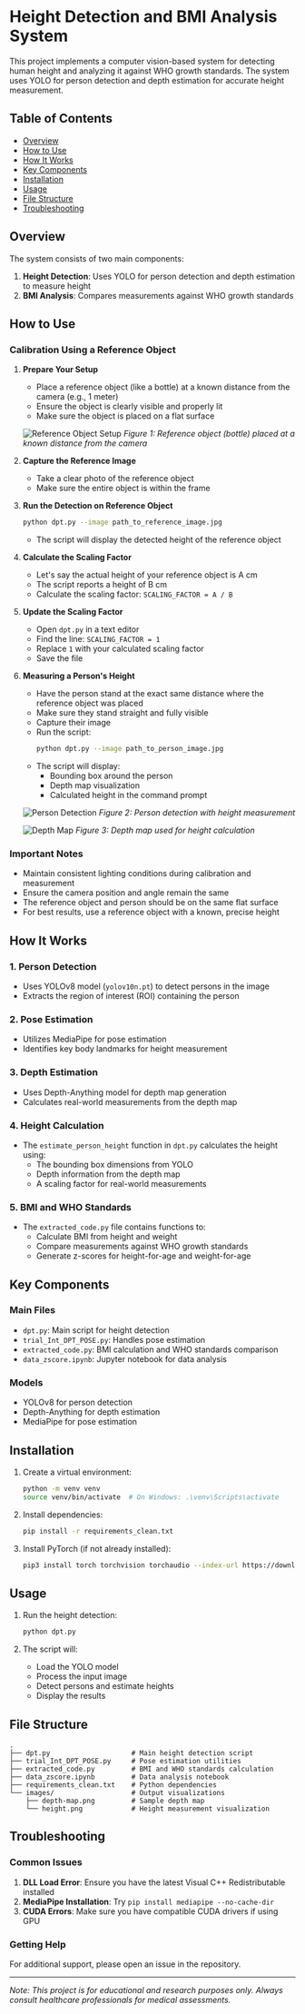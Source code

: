 # Height Detection and BMI Analysis System

This project implements a computer vision-based system for detecting human height and analyzing it against WHO growth standards. The system uses YOLO for person detection and depth estimation for accurate height measurement.

## Table of Contents
- [Overview](#overview)
- [How to Use](#how-to-use)
- [How It Works](#how-it-works)
- [Key Components](#key-components)
- [Installation](#installation)
- [Usage](#usage)
- [File Structure](#file-structure)
- [Troubleshooting](#troubleshooting)

## Overview

The system consists of two main components:
1. **Height Detection**: Uses YOLO for person detection and depth estimation to measure height
2. **BMI Analysis**: Compares measurements against WHO growth standards

## How to Use

### Calibration Using a Reference Object

1. **Prepare Your Setup**
   - Place a reference object (like a bottle) at a known distance from the camera (e.g., 1 meter)
   - Ensure the object is clearly visible and properly lit
   - Make sure the object is placed on a flat surface

   ![Reference Object Setup](Bottle%20result.png)
   *Figure 1: Reference object (bottle) placed at a known distance from the camera*

2. **Capture the Reference Image**
   - Take a clear photo of the reference object
   - Make sure the entire object is within the frame

3. **Run the Detection on Reference Object**
   ```bash
   python dpt.py --image path_to_reference_image.jpg
   ```
   - The script will display the detected height of the reference object

4. **Calculate the Scaling Factor**
   - Let's say the actual height of your reference object is A cm
   - The script reports a height of B cm
   - Calculate the scaling factor: `SCALING_FACTOR = A / B`

5. **Update the Scaling Factor**
   - Open `dpt.py` in a text editor
   - Find the line: `SCALING_FACTOR = 1`
   - Replace `1` with your calculated scaling factor
   - Save the file

6. **Measuring a Person's Height**
   - Have the person stand at the exact same distance where the reference object was placed
   - Make sure they stand straight and fully visible
   - Capture their image
   - Run the script:
     ```bash
     python dpt.py --image path_to_person_image.jpg
     ```
   - The script will display:
     - Bounding box around the person
     - Depth map visualization
     - Calculated height in the command prompt

   ![Person Detection](images/height.png)
   *Figure 2: Person detection with height measurement*

   ![Depth Map](images/depth-map.png)
   *Figure 3: Depth map used for height calculation*

### Important Notes
- Maintain consistent lighting conditions during calibration and measurement
- Ensure the camera position and angle remain the same
- The reference object and person should be on the same flat surface
- For best results, use a reference object with a known, precise height

## How It Works

### 1. Person Detection
- Uses YOLOv8 model (`yolov10n.pt`) to detect persons in the image
- Extracts the region of interest (ROI) containing the person

### 2. Pose Estimation
- Utilizes MediaPipe for pose estimation
- Identifies key body landmarks for height measurement

### 3. Depth Estimation
- Uses Depth-Anything model for depth map generation
- Calculates real-world measurements from the depth map

### 4. Height Calculation
- The `estimate_person_height` function in `dpt.py` calculates the height using:
  - The bounding box dimensions from YOLO
  - Depth information from the depth map
  - A scaling factor for real-world measurements

### 5. BMI and WHO Standards
- The `extracted_code.py` file contains functions to:
  - Calculate BMI from height and weight
  - Compare measurements against WHO growth standards
  - Generate z-scores for height-for-age and weight-for-age

## Key Components

### Main Files
- `dpt.py`: Main script for height detection
- `trial_Int_DPT_POSE.py`: Handles pose estimation
- `extracted_code.py`: BMI calculation and WHO standards comparison
- `data_zscore.ipynb`: Jupyter notebook for data analysis

### Models
- YOLOv8 for person detection
- Depth-Anything for depth estimation
- MediaPipe for pose estimation

## Installation

1. Create a virtual environment:
   ```bash
   python -m venv venv
   source venv/bin/activate  # On Windows: .\venv\Scripts\activate
   ```

2. Install dependencies:
   ```bash
   pip install -r requirements_clean.txt
   ```

3. Install PyTorch (if not already installed):
   ```bash
   pip3 install torch torchvision torchaudio --index-url https://download.pytorch.org/whl/cu118
   ```

## Usage

1. Run the height detection:
   ```bash
   python dpt.py
   ```

2. The script will:
   - Load the YOLO model
   - Process the input image
   - Detect persons and estimate heights
   - Display the results

## File Structure

```
.
├── dpt.py                    # Main height detection script
├── trial_Int_DPT_POSE.py     # Pose estimation utilities
├── extracted_code.py         # BMI and WHO standards calculation
├── data_zscore.ipynb         # Data analysis notebook
├── requirements_clean.txt    # Python dependencies
└── images/                   # Output visualizations
    ├── depth-map.png         # Sample depth map
    └── height.png            # Height measurement visualization
```


## Troubleshooting

### Common Issues
1. **DLL Load Error**: Ensure you have the latest Visual C++ Redistributable installed
2. **MediaPipe Installation**: Try `pip install mediapipe --no-cache-dir`
3. **CUDA Errors**: Make sure you have compatible CUDA drivers if using GPU

### Getting Help
For additional support, please open an issue in the repository.

---
*Note: This project is for educational and research purposes only. Always consult healthcare professionals for medical assessments.*